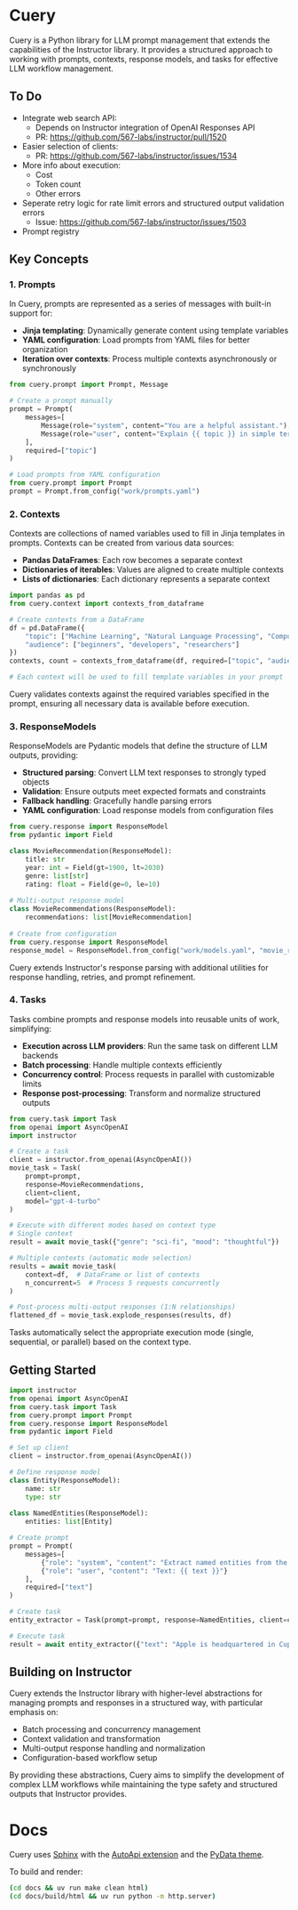 # Cuery

Cuery is a Python library for LLM prompt management that extends the capabilities of the Instructor library. It provides a structured approach to working with prompts, contexts, response models, and tasks for effective LLM workflow management.

## To Do
- Integrate web search API:
  - Depends on Instructor integration of OpenAI Responses API
  - PR: https://github.com/567-labs/instructor/pull/1520
- Easier selection of clients:
  - PR: https://github.com/567-labs/instructor/issues/1534
- More info about execution:
  - Cost
  - Token count
  - Other errors
- Seperate retry logic for rate limit errors and structured output validation errors
  - Issue: https://github.com/567-labs/instructor/issues/1503
- Prompt registry


## Key Concepts

### 1. Prompts

In Cuery, prompts are represented as a series of messages with built-in support for:

- **Jinja templating**: Dynamically generate content using template variables
- **YAML configuration**: Load prompts from YAML files for better organization
- **Iteration over contexts**: Process multiple contexts asynchronously or synchronously

```python
from cuery.prompt import Prompt, Message

# Create a prompt manually
prompt = Prompt(
    messages=[
        Message(role="system", content="You are a helpful assistant."),
        Message(role="user", content="Explain {{ topic }} in simple terms.")
    ],
    required=["topic"]
)

# Load prompts from YAML configuration
from cuery.prompt import Prompt
prompt = Prompt.from_config("work/prompts.yaml")
```

### 2. Contexts

Contexts are collections of named variables used to fill in Jinja templates in prompts. Contexts can be created from various data sources:

- **Pandas DataFrames**: Each row becomes a separate context
- **Dictionaries of iterables**: Values are aligned to create multiple contexts
- **Lists of dictionaries**: Each dictionary represents a separate context

```python
import pandas as pd
from cuery.context import contexts_from_dataframe

# Create contexts from a DataFrame
df = pd.DataFrame({
    "topic": ["Machine Learning", "Natural Language Processing", "Computer Vision"],
    "audience": ["beginners", "developers", "researchers"]
})
contexts, count = contexts_from_dataframe(df, required=["topic", "audience"])

# Each context will be used to fill template variables in your prompt
```

Cuery validates contexts against the required variables specified in the prompt, ensuring all necessary data is available before execution.

### 3. ResponseModels

ResponseModels are Pydantic models that define the structure of LLM outputs, providing:

- **Structured parsing**: Convert LLM text responses to strongly typed objects
- **Validation**: Ensure outputs meet expected formats and constraints
- **Fallback handling**: Gracefully handle parsing errors
- **YAML configuration**: Load response models from configuration files

```python
from cuery.response import ResponseModel
from pydantic import Field

class MovieRecommendation(ResponseModel):
    title: str
    year: int = Field(gt=1900, lt=2030)
    genre: list[str]
    rating: float = Field(ge=0, le=10)
    
# Multi-output response model
class MovieRecommendations(ResponseModel):
    recommendations: list[MovieRecommendation]
    
# Create from configuration
from cuery.response import ResponseModel
response_model = ResponseModel.from_config("work/models.yaml", "movie_recommendations")
```

Cuery extends Instructor's response parsing with additional utilities for response handling, retries, and prompt refinement.

### 4. Tasks

Tasks combine prompts and response models into reusable units of work, simplifying:

- **Execution across LLM providers**: Run the same task on different LLM backends
- **Batch processing**: Handle multiple contexts efficiently
- **Concurrency control**: Process requests in parallel with customizable limits
- **Response post-processing**: Transform and normalize structured outputs

```python
from cuery.task import Task
from openai import AsyncOpenAI
import instructor

# Create a task
client = instructor.from_openai(AsyncOpenAI())
movie_task = Task(
    prompt=prompt,
    response=MovieRecommendations,
    client=client,
    model="gpt-4-turbo"
)

# Execute with different modes based on context type
# Single context
result = await movie_task({"genre": "sci-fi", "mood": "thoughtful"})

# Multiple contexts (automatic mode selection)
results = await movie_task(
    context=df,  # DataFrame or list of contexts
    n_concurrent=5  # Process 5 requests concurrently
)

# Post-process multi-output responses (1:N relationships)
flattened_df = movie_task.explode_responses(results, df)
```

Tasks automatically select the appropriate execution mode (single, sequential, or parallel) based on the context type.

## Getting Started

```python
import instructor
from openai import AsyncOpenAI
from cuery.task import Task
from cuery.prompt import Prompt
from cuery.response import ResponseModel
from pydantic import Field

# Set up client
client = instructor.from_openai(AsyncOpenAI())

# Define response model
class Entity(ResponseModel):
    name: str
    type: str
    
class NamedEntities(ResponseModel):
    entities: list[Entity]

# Create prompt
prompt = Prompt(
    messages=[
        {"role": "system", "content": "Extract named entities from the text."},
        {"role": "user", "content": "Text: {{ text }}"}
    ],
    required=["text"]
)

# Create task
entity_extractor = Task(prompt=prompt, response=NamedEntities, client=client)

# Execute task
result = await entity_extractor({"text": "Apple is headquartered in Cupertino, California."})
```

## Building on Instructor

Cuery extends the Instructor library with higher-level abstractions for managing prompts and responses in a structured way, with particular emphasis on:

- Batch processing and concurrency management
- Context validation and transformation
- Multi-output response handling and normalization
- Configuration-based workflow setup

By providing these abstractions, Cuery aims to simplify the development of complex LLM workflows while maintaining the type safety and structured outputs that Instructor provides.

# Docs

Cuery uses [Sphinx](https://sphinx-autoapi.readthedocs.io/en/latest/) with the [AutoApi extension](https://sphinx-autoapi.readthedocs.io/en/latest/index.html) and the [PyData theme](https://pydata-sphinx-theme.readthedocs.io/en/stable/index.html).

To build and render:

``` bash
(cd docs && uv run make clean html)
(cd docs/build/html && uv run python -m http.server)
```